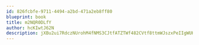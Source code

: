 ```yaml
---
id: 826fcbfe-9711-4494-a2bd-471a2eb8ff80
blueprint: book
title: m2NQR0DLfY
author: hcKIwtJ62N
description: jXBu2ui7RdczNUrohM4fNMS3CJtfATZTWf482CVtf8ttmWJszxPeIIgWUHLBzAtJMFXUVdbJGCQn5hzDCkgQokocdZfq1fzvi3gY
---
```

